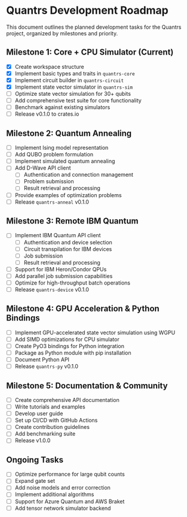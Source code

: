 # Quantrs Development Roadmap

This document outlines the planned development tasks for the Quantrs project, organized by milestones and priority.

## Milestone 1: Core + CPU Simulator (Current)

- [x] Create workspace structure
- [x] Implement basic types and traits in `quantrs-core`
- [x] Implement circuit builder in `quantrs-circuit` 
- [x] Implement state vector simulator in `quantrs-sim`
- [ ] Optimize state vector simulation for 30+ qubits
- [ ] Add comprehensive test suite for core functionality
- [ ] Benchmark against existing simulators
- [ ] Release v0.1.0 to crates.io

## Milestone 2: Quantum Annealing

- [ ] Implement Ising model representation
- [ ] Add QUBO problem formulation
- [ ] Implement simulated quantum annealing
- [ ] Add D-Wave API client
  - [ ] Authentication and connection management
  - [ ] Problem submission
  - [ ] Result retrieval and processing
- [ ] Provide examples of optimization problems
- [ ] Release `quantrs-anneal` v0.1.0

## Milestone 3: Remote IBM Quantum

- [ ] Implement IBM Quantum API client
  - [ ] Authentication and device selection
  - [ ] Circuit transpilation for IBM devices
  - [ ] Job submission
  - [ ] Result retrieval and processing
- [ ] Support for IBM Heron/Condor QPUs
- [ ] Add parallel job submission capabilities
- [ ] Optimize for high-throughput batch operations
- [ ] Release `quantrs-device` v0.1.0

## Milestone 4: GPU Acceleration & Python Bindings

- [ ] Implement GPU-accelerated state vector simulation using WGPU
- [ ] Add SIMD optimizations for CPU simulator
- [ ] Create PyO3 bindings for Python integration
- [ ] Package as Python module with pip installation
- [ ] Document Python API
- [ ] Release `quantrs-py` v0.1.0

## Milestone 5: Documentation & Community

- [ ] Create comprehensive API documentation
- [ ] Write tutorials and examples
- [ ] Develop user guide
- [ ] Set up CI/CD with GitHub Actions
- [ ] Create contribution guidelines
- [ ] Add benchmarking suite
- [ ] Release v1.0.0

## Ongoing Tasks

- [ ] Optimize performance for large qubit counts
- [ ] Expand gate set
- [ ] Add noise models and error correction
- [ ] Implement additional algorithms
- [ ] Support for Azure Quantum and AWS Braket
- [ ] Add tensor network simulator backend